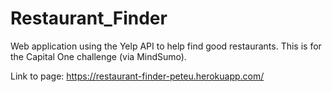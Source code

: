 # Restaurant_Finder
Web application using the Yelp API to help find good restaurants. This is for the Capital One challenge (via MindSumo).

Link to page: https://restaurant-finder-peteu.herokuapp.com/

